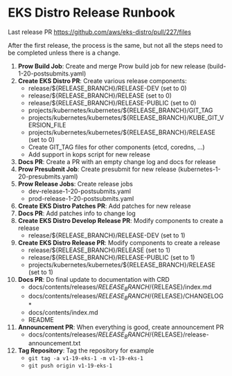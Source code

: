 # EKS Distro Release Runbook

Last release PR https://github.com/aws/eks-distro/pull/227/files

After the first release, the process is the same, but not all the steps need to be completed
unless there is a change.

1. **Prow Build Job**: Create and merge Prow build job for new release (build-1-20-postsubmits.yaml)
1. **Create EKS Distro PR**: Create various release components:
   * release/${RELEASE_BRANCH}/RELEASE-DEV (set to 0)
   * release/${RELEASE_BRANCH}/RELEASE (set to 0)
   * release/${RELEASE_BRANCH}/RELEASE-PUBLIC (set to 0)
   * projects/kubernetes/kubernetes/${RELEASE_BRANCH}/GIT_TAG
   * projects/kubernetes/kubernetes/${RELEASE_BRANCH}/KUBE_GIT_VERSION_FILE
   * projects/kubernetes/kubernetes/${RELEASE_BRANCH}/RELEASE (set to 0)
   * Create GIT_TAG files for other components (etcd, coredns, ...)
   * Add support in kops script for new release
1. **Docs PR**: Create a PR with an empty change log and docs for release
1. **Prow Presubmit Job**: Create presubmit for new release (kubernetes-1-20-presubmits.yaml)
1. **Prow Release Jobs**: Create release jobs
   * dev-release-1-20-postsubmits.yaml
   * prod-release-1-20-postsubmits.yaml
1. **Create EKS Distro Patches PR**: Add patches for new release
1. **Docs PR**: Add patches info to change log
1. **Create EKS Distro Develop Release PR**: Modify components to create a release
   * release/${RELEASE_BRANCH}/RELEASE-DEV (set to 1)
1. **Create EKS Distro Release PR**: Modify components to create a release
   * release/${RELEASE_BRANCH}/RELEASE (set to 1)
   * release/${RELEASE_BRANCH}/RELEASE-PUBLIC (set to 1)
   * projects/kubernetes/kubernetes/${RELEASE_BRANCH}/RELEASE (set to 1)
1. **Docs PR**: Do final update to documentation with CRD
   * docs/contents/releases/${RELEASE_BRANCH}/${RELEASE}/index.md
   * docs/contents/releases/${RELEASE_BRANCH}/${RELEASE}/CHANGELOG*
   * docs/contents/index.md
   * README
1. **Announcement PR**: When everything is good, create announcement PR
   * docs/contents/releases/${RELEASE_BRANCH}/${RELEASE}/release-announcement.txt
1. **Tag Repository**: Tag the repository for example
   * `git tag -a v1-19-eks-1 -m v1-19-eks-1`
   * `git push origin v1-19-eks-1`
